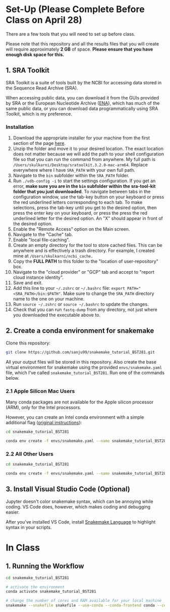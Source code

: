# Set-Up (Please Complete Before Class on April 28)

There are a few tools that you will need to set up before class.

Please note that this repository and all the results files that you will create will require approximately <b>2 GB</b> of space. <b>Please ensure that you have enough disk space for this.</b>

## 1. SRA Toolkit

SRA Toolkit is a suite of tools built by the NCBI for accessing data stored in the Sequence Read Archive (SRA). 

When accessing public data, you can download it from the GUIs provided by SRA or the European Nucleotide Archive (<a href="https://www.ebi.ac.uk/ena/browser/" target="_blank">ENA</a>), which has much of the same public data, or you can download data programmatically using SRA Toolkit, which is my preference.

### Installation

1. Download the appropriate installer for your machine from the first section of the page <a href="https://github.com/ncbi/sra-tools/wiki/01.-Downloading-SRA-Toolkit" target="_blank">here</a>.
2. Unzip the folder and move it to your desired location. The exact location does not matter because we will add the path to your shell configuration file so that you can run the command from anywhere. My full path is `/Users/skulkarni/Desktop/sratoolkit.3.2.0-mac-arm64`. Replace everywhere where I have `SRA_PATH` with your own full path.
3. Navigate to the `bin` subfolder within the `SRA_PATH` folder.
4. Run `./vdb-config -i` to start the settings configuration. If you get an error, <b>make sure you are in the `bin` subfolder within the sra-tool-kit folder that you just downloaded</b>. To navigate between tabs in the configuration window, use the tab-key button on your keyboard or press the red underlined letters corresponding to each tab. To make selections, press the tab-key until you get to the desired option, then press the enter key on your keyboard, or press the press the red underlined letter for the desired option. An "X" should appear in front of the desired option.
5. Enable the "Remote Access" option on the Main screen.
6. Navigate to the "Cache" tab.
7. Enable "local file-caching".
8. Create an empty directory for the tool to store cached files. This can be anywhere and is effectively a trash directory. For example, I created mine at `/Users/skulkarni/ncbi_cache.`
9. Copy the <b>FULL PATH</b> to this folder to the "location of user-repository" box.
10. Navigate to the "cloud provider" or "GCP" tab and accept to "report cloud instance identity".
11. Save and exit.
12. Add this line to your `~/.zshrc` or `~/.bashrc` file: `export PATH="<SRA_PATH>/bin:$PATH"`. Make sure to change the `SRA_PATH` directory name to the one on your machine.
13. Run `source ~/.zshrc` or `source ~/.bashrc` to update the changes.
14. Check that you can run `fastq-dump` from any directory, not just where you downloaded the executable above to.

## 2. Create a conda environment for snakemake

Clone this repository:

```bash
git clone https://github.com/sanju99/snakemake_tutorial_BST281.git
```

All your output files will be stored in this repository. Also create the base virtual environment for snakemake using the provided `envs/snakemake.yaml` file, which I've called `snakemake_tutorial_BST281`. Run one of the commands below.

### 2.1 Apple Silicon Mac Users

Many conda packages are not available for the Apple silicon processor (ARM), only for the Intel processors. 

However, you can create an Intel conda environment with a simple additional flag (<a href="https://blog.rtwilson.com/how-to-create-an-x64-intel-conda-environment-on-your-apple-silicon-mac-arm-conda-install/" target="_blank">original instructions</a>):

```bash
cd snakemake_tutorial_BST281

conda env create -f envs/snakemake.yaml --name snakemake_tutorial_BST281 --platform osx-64 
```

### 2.2 All Other Users

```bash
cd snakemake_tutorial_BST281

conda env create -f envs/snakemake.yaml --name snakemake_tutorial_BST281
```

## 3. Install Visual Studio Code (Optional)

Jupyter doesn't color snakemake syntax, which can be annoying while coding. VS Code does, however, which makes coding and debugging easier.

After you've installed VS Code, install <a href="https://marketplace.visualstudio.com/items?itemName=Snakemake.snakemake-lang" target="_blank">Snakemake Language</a> to highlight syntax in your scripts.

# In Class

## 1. Running the Workflow

```bash
cd snakemake_tutorial_BST281

# activate the environment
conda activate snakemake_tutorial_BST281

# change the number of cores and RAM available for your local machine
snakemake --snakefile snakefile --use-conda --conda-frontend conda --configfile config.yaml --cores 8 --resources mem_mb=8000
```
